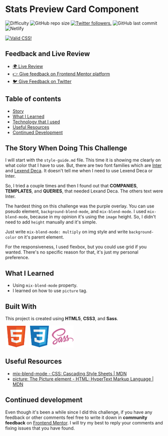 # Stats Preview Card Component

<p align="left">
  <img src="https://img.shields.io/badge/Difficulty-Newbie-14C2C8?style=for-the-badge&logo=frontendmentor" alt="Difficulty">
  <img alt="GitHub repo size" src="https://img.shields.io/github/repo-size/vanzasetia/stats-preview-card-component?style=for-the-badge&logo=github">
  <a href="https://twitter.com/vanzasetia" target="_blank"><img src="https://img.shields.io/twitter/follow/vanzasetia?logo=twitter&style=for-the-badge" alt="Twitter followers." /></a>
  <img alt="GitHub last commit" src="https://img.shields.io/github/last-commit/vanzasetia/stats-preview-card-component?style=for-the-badge&logo=git">
  <img alt="Netlify" src="https://img.shields.io/netlify/2d2496d3-5e67-4d25-9c98-e8f1f4909066?style=for-the-badge&logo=netlify">
</p>
<p>
  <a href="http://jigsaw.w3.org/css-validator/check/referer">
    <img style="border:0;width:88px;height:31px"
        src="http://jigsaw.w3.org/css-validator/images/vcss-blue"
        alt="Valid CSS!" />
    </a>
</p>

## Feedback and Live Review

- [🌍 Live Review](https://vanzastatscardcomponent.netlify.app/)
- [👉 Give feedback on Frontend Mentor platform](https://www.frontendmentor.io/solutions/stats-card-components-html5-css3-sass-4CzuajXQF)
- [🐦 Give Feedback on Twitter]()

## Table of contents

- [Story](#the-story-when-doing-this-challenge)
- [What I Learned](#what-i-learned)
- [Technology that I used](#built-with)
- [Useful Resources](#useful-resources)
- [Continued Development](#continued-development)

## The Story When Doing This Challenge

I will start with the `style-guide.md` file. This time it is showing me clearly on what color that I have to use. But, there are two font families which are [Inter](https://fonts.google.com/specimen/Inter) and [Lexend Deca](https://fonts.google.com/specimen/Lexend+Deca). It doesn't tell me when I need to use Lexend Deca or Inter.

So, I tried a couple times and then I found out that **COMPANIES**, **TEMPLATES**, and **QUERIES**, that needed Lexand Deca. The others text were Inter.

The hardest thing on this challenge was the purple overlay. You can use pseudo element, `background-blend-mode`, and `mix-blend-mode`. I used `mix-blend-mode`, because in my opinion it's using the `image` height. So, I didn't need to add `height` manually and it's simple.

Just write `mix-blend-mode: multiply` on img style and write `background-color` on it's parent element.

For the responsiveness, I used flexbox, but you could use grid if you wanted. There's no specific reason for that, it's just my personal preference.

## What I Learned
* Using `mix-blend-mode` property.
* I learned on how to use `picture` tag.

## Built With

This project is created using **HTML5**, **CSS3**, and **Sass**.

<p align="left">
  <img src="https://raw.githubusercontent.com/devicons/devicon/master/icons/html5/html5-original.svg" alt="" width="auto" height="70px">
  <img src="https://raw.githubusercontent.com/devicons/devicon/master/icons/css3/css3-original.svg" alt="" width="auto" height="70px">
  <img src="https://raw.githubusercontent.com/devicons/devicon/master/icons/sass/sass-original.svg" alt="" width="auto" height="70px">
</p>

## Useful Resources
* [mix-blend-mode - CSS: Cascading Style Sheets | MDN](https://developer.mozilla.org/en-US/docs/Web/CSS/mix-blend-mode)
* [picture: The Picture element - HTML: HyperText Markup Language | MDN](https://developer.mozilla.org/en-US/docs/Web/HTML/Element/picture)

## Continued development

Even though it's been a while since I did this challenge, if you have
any feedback or other comments feel free to write it down in
**community feedback** on
[Frontend Mentor](https://www.frontendmentor.io/solutions/stats-card-components-html5-css3-sass-4CzuajXQF).
I will try my best to reply your comments and fixing issues that you
have found.
